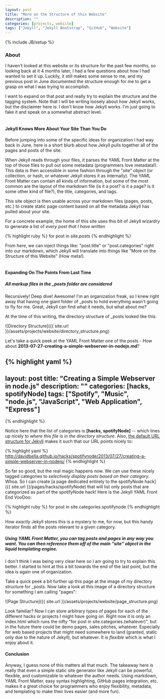 ```yaml
---
layout: post
title: "More on the Structure of this Website"
description: ""
categories: [projects, website]
tags: ["Jekyll", "Jekyll Bootstrap", "GitHub", "Website"]
---
```

{% include JB/setup %}

### About

I haven't looked at this website or its structure for the past few months, so looking back at it 4 months later, I had a few questions about how I had wanted to set it up. Luckily, it still makes some sense to me, and my previous post in June documented the structure enough for me to get a grasp on what I was trying to accomplish.

I want to expand on that post and really try to explain the structure and the tagging system. Note that I will be writing loosely about how Jekyll works, but the disclaimer here is: I don't know how Jekyll works. I'm just going to fake it and speak on a somewhat abstract level.
<br/> 
<br/> 
#### Jekyll Knows More About Your Site Than You Do

Before jumping into some of the specific ideas for organization I had way back in June, here is a short blurb about how Jekyll pulls together all of the pages and posts of the site:

When Jekyll reads through your files, it parses the YAML Front Matter at the top of those files to pull out some metadata (programmers love metadata!). This data is then accessible in some fashion through the "site" object (or collection, or hash, or whatever Jekyll stores it as internally). The YAML Front Matter can contain all kinds of information, but some of the most common are the layout of the markdown file (is it a post? is it a page? is it some other kind of file?), the title, categories, and tags.

This site object is then usable across your markdown files (pages, posts, etc.) to create static page content based on all the metadata Jekyll has pulled about your site.

For a concrete example, the home of this site uses this bit of Jekyll wizardry to generate a list of _every post that I have written_

{% highlight ruby %}
  for post in site.posts
{% endhighlight %}

From here, we can inject things like: "post.title" or "post.categories" right into our markdown, which Jekyll will translate into things like "More on the Structure of this Website" (How meta!).
<br/> 
<br/> 
#### Expanding On The Points From Last Time

##### All markup files in the \_posts folder are considered

Recursively! Deep dive! Awesome! I'm an organization freak, so I knew right away that having one giant folder of \_posts to hold everything wasn't going to fly for me. Great, Jekyll can find what it needs, but what about _me_?

At the time of this writing, the directory structure of \_posts looked like this:

![Directory Structure]({{ site.url }}/assets/projects/website/directory_structure.png)

Let's take a quick peek at the YAML Front Matter one of the posts - How about **2013-07-27-creating-a-simple-webserver-in-nodejs.md**?

{% highlight yaml %}
---
layout: post
title: "Creating a Simple Webserver in node.js"
description: ""
categories: [hacks, spotifyNode]
tags: ["Spotify", "Music", "node.js", "JavaScript", "Web Application", "Express"]
---
{% endhighlight %}

Notice here that the list of categories is **\[hacks, spotifyNode\]** -- which lines up nicely to _where this file is in the directory structure_. Also, [the default URL structure for Jekyll](http://jekyllrb.com/docs/permalinks/) makes it such that our URL points nicely to:

{% highlight yaml %}
http://davidbella.github.io/hacks/spotifynode/2013/07/27/creating-a-simple-webserver-in-nodejs/
{% endhighlight %}

So far so good, but the real magic happens now. We can use these nicely tagged categories to _selectively display posts based on their category_. Whoa. So I can create [a page dedicated entirely to the spotifyNode hack]({{ site.url }}/pages/hacks/spotifyNode) that will list only posts that are categorized as part of the spotifyNode hack! Here is the Jekyll YAML Front End VooDoo:

{% highlight ruby %}
for post in site.categories.spotifynode
{% endhighlight %}

How _exactly_ Jekyll stores this is a mystery to me, for now, but this handy iterator finds all the posts relevant to a given category.

##### Using YAML Front Matter, you can tag posts and pages in any way you want. You can then reference them off of the main “site” object in the liquid templating engine.

I don't think I was being very clear here so I am going to try to explain this better. I started to hint at this a bit towards the end of the last point, but the idea is again one of organization.

Take a quick peek a bit further up this page at the image of my directory structure for \_posts. Now take a look at this image of a directory structure for something I am calling "pages":

![Page Structure]({{ site.url }}/assets/projects/website/page_structure.png)

Look familiar? Now I can store arbitrary types of pages for each of the different hacks or projects I might have going on. Right now it is only an index.html which runs the nifty "for post in site.categories.(whatever)", but in the future there could be demo pages, sales pitches, whatever. Especially for web based projects that might need somewhere to land (granted, static only due to the nature of Jekyll), but whatever. It is _flexible_ which is what I enjoy about it.

#### Conclusion
Anyway, I guess none of this matters all that much. The takeaway here is really that even a simple static site generator like Jekyll can be powerful, flexible, and customizable to whatever the author needs. Using markdown, YAML Front Matter, easy syntax highlighting, GitHub pages integration, etc. makes it a great choice for programmers who enjoy flexibility, metadata, and templating to make their lives easier (and more fun).